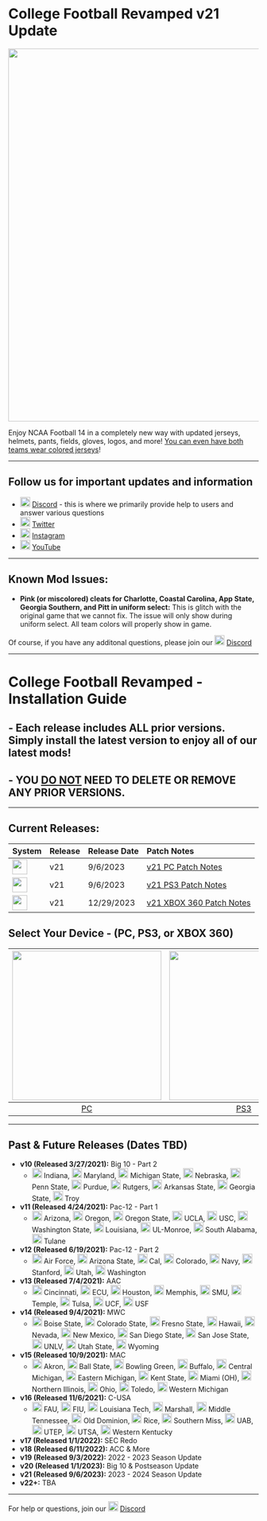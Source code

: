# College Football Revamped v21 Update

<p align="center">
  <img width="750" src="https://github.com/cfbrevamped/CFBR-Easy-Installer/blob/master/assets/images/CFBR.png">
</p>

Enjoy NCAA Football 14 in a completely new way with updated jerseys, helmets, pants, fields, gloves, logos, and more! [You can even have both teams wear colored jerseys](https://raw.githubusercontent.com/cfbrevamped/CFBR-Easy-Installer/master/assets/images/Clemson-UNC.png)!

---------
## Follow us for important updates and information
- <img width="20" src="https://logo-logos.com/wp-content/uploads/2018/03/Discord_icon.png"> [Discord](https://discord.com/invite/cfbr) - this is where we primarily provide help to users and answer various questions
- <img width="20" src="https://1000logos.net/wp-content/uploads/2017/06/Twitter-Logo.png"> [Twitter](https://twitter.com/CFBRevamped)
- <img width="20" src="https://icon-library.com/images/62-instagram-512.png"> [Instagram](https://www.instagram.com/cfbrevamped/)
- <img width="20" src="https://img.favpng.com/0/5/6/youtube-logo-png-favpng-9aSw7LevnfxZKMvi1vS7BATkQ.jpg"> [YouTube](https://www.youtube.com/channel/UCCY9bWCdGvitI2YyO5o4sQg?)
---------

## Known Mod Issues:
- **Pink (or miscolored) cleats for Charlotte, Coastal Carolina, App State, Georgia Southern, and Pitt in uniform select:** This is glitch with the original game that we cannot fix. The issue will only show during uniform select. All team colors will properly show in game. 

Of course, if you have any additonal questions, please join our <img width="20" src="https://logo-logos.com/wp-content/uploads/2018/03/Discord_icon.png"> [Discord](https://discord.com/invite/cfbr)

---------

# College Football Revamped - Installation Guide

## - Each release includes ALL prior versions. Simply install the latest version to enjoy all of our latest mods!
## - YOU <ins>DO NOT</ins> NEED TO DELETE OR REMOVE ANY PRIOR VERSIONS.

---------

## Current Releases:
| **System** | **Release** | **Release Date** | **Patch Notes** |
|:----|:----|:----|:----|
| <img height="30" src="https://raw.githubusercontent.com/cfbrevamped/CFBR-Easy-Installer/master/assets/images/PC.jpg"> | v21 | 9/6/2023 | [v21 PC Patch Notes](https://github.com/cfbrevamped/CFBR-Easy-Installer/blob/master/assets/release-notes/PC-PS3.md)
| <img height="30" src="https://raw.githubusercontent.com/cfbrevamped/CFBR-Easy-Installer/master/assets/images/PS3.png"> | v21 | 9/6/2023 | [v21 PS3 Patch Notes](https://github.com/cfbrevamped/CFBR-Easy-Installer/blob/master/assets/release-notes/PC-PS3.md)
| <img height="30" src="https://raw.githubusercontent.com/cfbrevamped/CFBR-Easy-Installer/master/assets/images/xbox-small.png"> | v21 | 12/29/2023 | [v21 XBOX 360 Patch Notes](https://github.com/cfbrevamped/CFBR-Easy-Installer/blob/master/assets/release-notes/xbox.md)

## Select Your Device - (PC, PS3, or XBOX 360)
| <a href="https://github.com/cfbrevamped/CFBR-Easy-Installer/blob/master/PC/index.md"><img width="300" src="https://raw.githubusercontent.com/cfbrevamped/CFBR-Easy-Installer/master/assets/images/PC.jpg"></a>  | <a href="https://github.com/cfbrevamped/CFBR-Easy-Installer/blob/master/PS3/index.md"><img width="300" src="https://raw.githubusercontent.com/cfbrevamped/CFBR-Easy-Installer/master/assets/images/PS3.png"> | <a href="https://github.com/cfbrevamped/CFBR-Easy-Installer/blob/master/XBOX/xbox_warning.md"><img width="300" src="https://raw.githubusercontent.com/cfbrevamped/CFBR-Easy-Installer/master/assets/images/xbox.jpg">
|:---:|:---:|:---:|
| [PC](https://github.com/cfbrevamped/CFBR-Easy-Installer/blob/master/PC/index.md) | [PS3](https://github.com/cfbrevamped/CFBR-Easy-Installer/blob/master/PS3/index.md) | [XBOX 360](https://github.com/cfbrevamped/CFBR-Easy-Installer/blob/master/XBOX/xbox_warning.md) |

---------
## Past & Future Releases (Dates TBD)
- **v10 (Released 3/27/2021):** Big 10 - Part 2
  - <img height="20" src="https://upload.wikimedia.org/wikipedia/commons/thumb/4/47/Indiana_Hoosiers_logo.svg/1200px-Indiana_Hoosiers_logo.svg.png"> Indiana, <img height="20" src="https://upload.wikimedia.org/wikipedia/commons/thumb/a/a6/Maryland_Terrapins_logo.svg/1200px-Maryland_Terrapins_logo.svg.png"> Maryland, <img height="20" src="https://upload.wikimedia.org/wikipedia/en/thumb/a/a7/Michigan_State_Athletics_logo.svg/1200px-Michigan_State_Athletics_logo.svg.png"> Michigan State, <img height="20" src="https://upload.wikimedia.org/wikipedia/commons/thumb/e/e5/Nebraska_Cornhuskers_logo.svg/1200px-Nebraska_Cornhuskers_logo.svg.png"> Nebraska, <img height="20" src="https://upload.wikimedia.org/wikipedia/en/thumb/3/3a/Penn_State_Nittany_Lions_logo.svg/1200px-Penn_State_Nittany_Lions_logo.svg.png"> Penn State, <img height="20" src="https://upload.wikimedia.org/wikipedia/commons/thumb/3/35/Purdue_Boilermakers_logo.svg/1280px-Purdue_Boilermakers_logo.svg.png"> Purdue, <img height="20" src="https://upload.wikimedia.org/wikipedia/commons/thumb/b/b6/Rutgers_Scarlet_Knights_logo.svg/1153px-Rutgers_Scarlet_Knights_logo.svg.png"> Rutgers, <img height="20" src="https://upload.wikimedia.org/wikipedia/en/thumb/3/36/Arkansas_State_Red_Wolves_logo.svg/1200px-Arkansas_State_Red_Wolves_logo.svg.png"> Arkansas State, <img height="20" src="https://upload.wikimedia.org/wikipedia/en/thumb/3/3b/Georgia_State_Athletics_logo.svg/1200px-Georgia_State_Athletics_logo.svg.png"> Georgia State, <img height="20" src="https://upload.wikimedia.org/wikipedia/commons/thumb/3/34/Troy_Trojans_logo.svg/1200px-Troy_Trojans_logo.svg.png"> Troy
- **v11 (Released 4/24/2021):** Pac-12 - Part 1
  - <img height="20" src="https://upload.wikimedia.org/wikipedia/commons/thumb/3/34/Arizona_Wildcats_logo.svg/1200px-Arizona_Wildcats_logo.svg.png"> Arizona, <img height="20" src="https://upload.wikimedia.org/wikipedia/commons/thumb/f/f8/Oregon_Ducks_logo.svg/1200px-Oregon_Ducks_logo.svg.png"> Oregon, <img height="20" src="https://upload.wikimedia.org/wikipedia/en/thumb/1/1b/Oregon_State_Beavers_logo.svg/1200px-Oregon_State_Beavers_logo.svg.png"> Oregon State, <img height="20" src="https://upload.wikimedia.org/wikipedia/commons/thumb/e/ed/UCLA_Bruins_script.svg/1200px-UCLA_Bruins_script.svg.png"> UCLA, <img height="20" src="https://upload.wikimedia.org/wikipedia/commons/thumb/9/94/USC_Trojans_logo.svg/1200px-USC_Trojans_logo.svg.png"> USC, <img height="20" src="https://upload.wikimedia.org/wikipedia/en/thumb/0/07/Washington_State_Cougars_logo.svg/1200px-Washington_State_Cougars_logo.svg.png"> Washington State, <img height="20" src="https://upload.wikimedia.org/wikipedia/en/thumb/0/06/Ragin_Cajuns_logo.svg/1200px-Ragin_Cajuns_logo.svg.png"> Louisiana, <img height="20" src="https://upload.wikimedia.org/wikipedia/en/thumb/c/c9/Louisiana-Monroe_Warhawks_logo.svg/1200px-Louisiana-Monroe_Warhawks_logo.svg.png"> UL-Monroe, <img height="20" src="https://upload.wikimedia.org/wikipedia/commons/7/77/USA-00001_PrimaryMaster2c.png"> South Alabama, <img height="20" src="https://upload.wikimedia.org/wikipedia/en/thumb/2/28/Tulane_Green_Wave_logo.svg/1200px-Tulane_Green_Wave_logo.svg.png"> Tulane
- **v12 (Released 6/19/2021):** Pac-12 - Part 2
  - <img height="20" src="https://upload.wikimedia.org/wikipedia/commons/d/dc/Air_Force_Falcons_logo.svg"> Air Force, <img height="20" src="https://upload.wikimedia.org/wikipedia/en/thumb/0/0a/Arizona_State_Sun_Devils_logo.svg/100px-Arizona_State_Sun_Devils_logo.svg.png"> Arizona State, <img height="20" src="https://upload.wikimedia.org/wikipedia/commons/thumb/8/8b/California_Golden_Bears_logo.svg/1200px-California_Golden_Bears_logo.svg.png"> Cal, <img height="20" src="https://upload.wikimedia.org/wikipedia/en/thumb/d/d3/Colorado_Buffaloes_logo.svg/1200px-Colorado_Buffaloes_logo.svg.png"> Colorado, <img height="20" src="https://upload.wikimedia.org/wikipedia/commons/a/a5/Navy_Athletics_logo.svg"> Navy, <img height="20" src="https://upload.wikimedia.org/wikipedia/commons/thumb/4/4b/Stanford_Cardinal_logo.svg/670px-Stanford_Cardinal_logo.svg.png"> Stanford, <img height="20" src="https://external-preview.redd.it/MnmDJr0WG-T2GpwkS0kE-uJRR-_m-EGq40cMkihUeGY.png?auto=webp&s=2fac644469c17db3bbb859f666a35367211ba010"> Utah, <img height="20" src="https://upload.wikimedia.org/wikipedia/commons/thumb/1/17/Washington_Huskies_logo.svg/1200px-Washington_Huskies_logo.svg.png"> Washington
- **v13 (Released 7/4/2021):** AAC
  - <img height="20" src="https://upload.wikimedia.org/wikipedia/en/2/2c/Cincinnati_Bearcats_logo.svg"> Cincinnati, <img height="20" src="https://upload.wikimedia.org/wikipedia/en/c/c7/East_Carolina_Pirates_logo.svg"> ECU, <img height="20" src="https://upload.wikimedia.org/wikipedia/commons/e/e8/Houston_Cougars_primary_logo.svg"> Houston, <img height="20" src="https://upload.wikimedia.org/wikipedia/en/1/11/Memphis_Tigers_logo.png"> Memphis, <img height="20" src="https://upload.wikimedia.org/wikipedia/commons/3/33/SMU_Mustang_logo.svg"> SMU, <img height="20" src="https://upload.wikimedia.org/wikipedia/commons/1/17/Temple_T_logo.svg"> Temple, <img height="20" src="https://upload.wikimedia.org/wikipedia/commons/c/c4/Tulsa_Golden_Hurricane_logo.svg"> Tulsa, <img height="20" src="https://upload.wikimedia.org/wikipedia/commons/f/fd/UCF_Knights_logo.svg"> UCF, <img height="20" src="https://upload.wikimedia.org/wikipedia/en/c/c1/South_Florida_Bulls_logo.svg"> USF
- **v14 (Released 9/4/2021):** MWC
  - <img height="20" src="https://upload.wikimedia.org/wikipedia/en/4/40/Boise_State_Broncos_logo.svg"> Boise State, <img height="20" src="https://upload.wikimedia.org/wikipedia/en/1/14/Colorado_State_Rams_logo.svg"> Colorado State, <img height="20" src="https://upload.wikimedia.org/wikipedia/en/7/7c/Fresno_State_Bulldogs_logo.svg"> Fresno State, <img height="20" src="https://upload.wikimedia.org/wikipedia/commons/d/de/Hawaii_Warriors_logo.svg"> Hawaii, <img height="20" src="https://upload.wikimedia.org/wikipedia/en/2/21/Nevada_Wolf_Pack_logo.svg"> Nevada, <img height="20" src="https://upload.wikimedia.org/wikipedia/en/4/45/New_Mexico_Lobos_logo.svg"> New Mexico, <img height="20" src="https://upload.wikimedia.org/wikipedia/commons/7/7c/San_Diego_State_Aztecs_logo.svg"> San Diego State, <img height="20" src="https://upload.wikimedia.org/wikipedia/en/e/ec/San_Jose_State_Spartans_logo.svg"> San Jose State, <img height="20" src="https://upload.wikimedia.org/wikipedia/commons/f/f6/UNLV_Rebels_wordmark.svg"> UNLV, <img height="20" src="https://upload.wikimedia.org/wikipedia/commons/5/59/Utah_State_Aggies_logo.svg"> Utah State, <img height="20" src="https://upload.wikimedia.org/wikipedia/commons/9/91/Wyoming_Athletics_logo.svg"> Wyoming
- **v15 (Released 10/9/2021):** MAC
  - <img height="20" src="https://upload.wikimedia.org/wikipedia/commons/3/3c/Akron_Zips_logo.svg"> Akron, <img height="20" src="https://upload.wikimedia.org/wikipedia/en/e/e4/Ball_State_Cardinals_logo.svg"> Ball State, <img height="20" src="https://upload.wikimedia.org/wikipedia/en/2/2b/Bowling_Green_Falcons_logo.svg"> Bowling Green, <img height="20" src="https://upload.wikimedia.org/wikipedia/en/5/5e/Buffalo_Bulls_Athletic_Logo.svg"> Buffalo, <img height="20" src="https://upload.wikimedia.org/wikipedia/commons/2/2a/Central_Michigan_Chippewas_logo.svg"> Central Michigan, <img height="20" src="https://upload.wikimedia.org/wikipedia/commons/c/c1/Eastern_Michigan_Eagles_logo.svg"> Eastern Michigan, <img height="20" src="https://upload.wikimedia.org/wikipedia/en/a/a6/Kent_State_athletic_logo.svg"> Kent State, <img height="20" src="https://upload.wikimedia.org/wikipedia/commons/b/b4/Miami_Redhawks_logo.svg"> Miami (OH), <img height="20" src="https://upload.wikimedia.org/wikipedia/en/8/87/Northern_Illinois_Huskies_logo.svg"> Northern Illinois, <img height="20" src="https://upload.wikimedia.org/wikipedia/en/7/78/Ohio_Bobcats_logo.svg"> Ohio, <img height="20" src="https://upload.wikimedia.org/wikipedia/en/f/fa/Toledo_Rockets_logo.svg"> Toledo, <img height="20" src="https://upload.wikimedia.org/wikipedia/commons/9/9d/Western_Michigan_Athletics_wordmark.svg"> Western Michigan
- **v16 (Released 11/6/2021):** C-USA
  - <img height="20" src="https://upload.wikimedia.org/wikipedia/en/4/40/Florida_Atlantic_Owls_logo.svg"> FAU, <img height="20" src="https://upload.wikimedia.org/wikipedia/en/1/1d/FIU_Panthers_logo.svg"> FIU, <img height="20" src="https://upload.wikimedia.org/wikipedia/en/8/86/Louisiana_Tech_Athletics_logo.svg"> Louisiana Tech, <img height="20" src="https://upload.wikimedia.org/wikipedia/commons/4/4f/Marshall_Thundering_Herd_logo.svg"> Marshall, <img height="20" src="https://upload.wikimedia.org/wikipedia/commons/e/ea/Middle_Tennessee_MT_Logomark.svg"> Middle Tennessee, <img height="20" src="https://upload.wikimedia.org/wikipedia/commons/5/52/Old_Dominion_Athletics_wordmark.svg"> Old Dominion, <img height="20" src="https://upload.wikimedia.org/wikipedia/commons/b/bc/Rice_Owls_logo.svg"> Rice, <img height="20" src="https://upload.wikimedia.org/wikipedia/en/5/5d/Southern_Miss_Athletics_logo.svg"> Southern Miss, <img height="20" src="https://upload.wikimedia.org/wikipedia/en/f/ff/UAB_Blazers_logo.svg"> UAB, <img height="20" src="https://upload.wikimedia.org/wikipedia/en/0/06/UTEP_Miners_logo.svg"> UTEP, <img height="20" src="https://upload.wikimedia.org/wikipedia/commons/8/84/UTSA_Roadrunners_logo.svg"> UTSA, <img height="20" src="https://upload.wikimedia.org/wikipedia/en/1/1d/WKU_Athletics_logo.svg"> Western Kentucky
- **v17 (Released 1/1/2022):** SEC Redo
- **v18 (Released 6/11/2022):** ACC & More
- **v19 (Released 9/3/2022):** 2022 - 2023 Season Update
- **v20 (Released 1/1/2023):** Big 10 & Postseason Update
- **v21 (Released 9/6/2023):** 2023 - 2024 Season Update
- **v22+:** TBA
---------
For help or questions, join our <img width="20" src="https://logo-logos.com/wp-content/uploads/2018/03/Discord_icon.png"> [Discord](https://discord.com/invite/cfbr)
